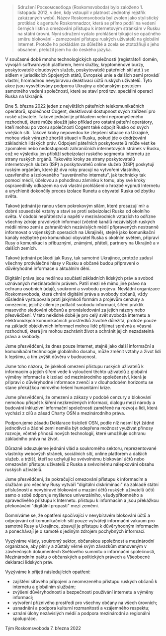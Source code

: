 <!-- dcterms:title = Prohlášení sdružení Roskomsvoboda v souvislosti se sankcemi zahraničních IT společností vůči ruským uživatelům Internetu -->
<!-- dcterms:abstract = Sdružení Роскомсвобода (Roskomsvoboda) bylo založeno 1. listopadu 2012, v den, kdy vstoupil v platnost Jednotný rejstřík zakázaných webů. Název Roskomsvoboda byl zvolen jako stylistický protiklad k agentuře Roskomnadzor, která se přímo podílí na vedení černých listin a omezování přístupu k internetovým stránkám v Rusku na státní úrovni. Nyní sdružení vydalo prohlášení týkající se opačného směru blokování - zamezování přístupu ruských uživatelů na globální Internet. Protože ho pokládám za důležité a zcela se ztotožňuji s jeho obsahem, přeložil jsem ho do českého jazyka. -->
<!-- x4w:category = Politika -->
<!-- dcterms:creator = Michal Altair Valášek -->
<!-- dcterms:date = 2022-03-12 -->
<!-- x4w:pictureUrl = /perex-pictures/20191117-svoboda.jpg -->
<!-- x4w:pictureWidth = 150 -->
<!-- x4w:pictureHeight = 150 -->
<!-- x4w:coverUrl = /cover-pictures/20190128-cf-geoip.png -->

> Sdružení Роскомсвобода (Roskomsvoboda) bylo založeno 1. listopadu 2012, v den, kdy vstoupil v platnost Jednotný rejstřík zakázaných webů. Název Roskomsvoboda byl zvolen jako stylistický protiklad k agentuře Roskomnadzor, která se přímo podílí na vedení černých listin a omezování přístupu k internetovým stránkám v Rusku na státní úrovni. Nyní sdružení vydalo prohlášení týkající se opačného směru blokování - zamezování přístupu ruských uživatelů na globální Internet. Protože ho pokládám za důležité a zcela se ztotožňuji s jeho obsahem, přeložil jsem ho do českého jazyka.

V současné době mnoho technologických společností (registrátoři domén, vývojáři softwarových platforem, herní služby, kryptoměnové burzy, poskytovatelé cloudových služeb, poskytovatelé páteřních sítí atd.) se sídlem v jurisdikcích Spojených států, Evropské unie a dalších zemí provádí vlastní, hromadnou nevybíravou deaktivaci účtů ruských uživatelů. Tyto akce jsou vysvětlovány podporou Ukrajiny a občanským postojem samotného vedení společností, které se staví proti tzv. speciální operaci Ruska na Ukrajině.

Dne 5. března 2022 jeden z největších páteřních telekomunikačních operátorů, společnost Cogent, deaktivoval dostupnost svých zařízení pro ruské uživatele. Takové jednání je příkladem velmi nepromyšleného rozhodnutí, které může sloužit jako příklad pro ostatní páteřní operátory, kteří mohou po vzoru společnosti Cogent také odpojit Rusko od svých vnějších sítí. Takové kroky nepovedou ke zlepšení situace na Ukrajině, mohou však výrazně zhoršit situaci v Rusku, pokud jde o dodržování základních lidských práv. Odpojení páteřních poskytovatelů může vést ke zpomalení nebo nedostupnosti zahraničních internetových stránek v Rusku, což ve výsledku jen přiblíží sebeizolaci ruského segmentu Internetu ze strany ruských orgánů. Takovéto kroky ze strany poskytovatelů internetových služeb (ISP) a poskytovatelů online služeb (OSP) poskytují ruským orgánům, které již dva roky pracují na vytvoření vlastního, uzavřeného a izolovaného "suverénního internetu", jak technicky tak pomocí médií, účelovou a pohodlnou záminku k tomu, aby své kroky ospravedlnily odkazem na svá vlastní prohlášení o hrozbě vypnutí Internetu a urychleně dokončily proces izolace Runetu a obyvatel Ruska od zbytku světa.

Takové jednání je ranou všem pokrokovým silám, které prosazují mír a dobré sousedské vztahy a staví se proti sebeizolaci Ruska od okolního světa. V období nepřátelství a napětí v mezinárodních vztazích to odřízne všechny zdroje pravdivých informací (včetně kanálů nezávislých ruských médií mimo zemi a zahraničních nezávislých médií připravených nestranně informovat o vojenských operacích na Ukrajině), stejně jako komunikační kanály nezbytné pro komunikaci obyvatel Ruska s okolním světem, připraví Rusy o komunikaci s příbuznými, známými, přáteli, partnery na Ukrajině a v dalších zemích.

Takové jednání poškodí jak Rusy, tak samotné Ukrajince, protože zadusí všechny protiválečné hlasy v Rusku a občané budou připraveni o důvěryhodné informace o aktuálním dění.

Digitální práva jsou nedílnou součástí základních lidských práv a svobod uznávaných mezinárodním právem. Patří mezi ně mimo jiné právo na ochranu osobních údajů, soukromí a svobodu projevu. Nevládní organizace Roskomsvoboda, která chrání digitální práva a svobody občanů, vždy důsledně vystupovala proti jakýmkoli formám a projevům cenzury a omezením, jejichž cílem je potlačit svobodu informací, šíření praktik masového sledování občanů a pronásledování za jejich názory nebo přesvědčení. V této neklidné době je pro celý svět svoboda internetu a elektronických komunikačních prostředků životně důležitá, protože pouze na základě objektivních informací mohou lidé přijímat správná a včasná rozhodnutí, která jim mohou zachránit život a ochránit jejich nezadatelná práva a svobody.

Jsme přesvědčeni, že dnes pouze Internet, stejně jako další informační a komunikační technologie globálního dosahu, může změnit vztahy a život lidí k lepšímu, a tím zvýšit důvěru v budoucnost.

Jsme toho názoru, že jakékoli omezení přístupu ruských uživatelů k informacím a jejich šíření vede k vyloučení těchto uživatelů z globální výměny informací a k izolaci od mezinárodního společenství, která je připraví o důvěryhodné informace zvenčí a v dlouhodobém horizontu se stane překážkou mírového řešení humanitární krize.

Jsme přesvědčeni, že omezení a zákazy v podobě cenzury a blokování nemohou přispět k šíření nezkreslených informací, dialogu mezi národy a budování inkluzivní informační společnosti zaměřené na rozvoj a lidi, která vychází z cílů a zásad Charty OSN a mezinárodního práva. 

Podporujeme zásadu Deklarace tisíciletí OSN, podle níž nesmí být žádné jednotlivci a žádné zemi neměla být odepřena možnost využívat přínosy rozvoje, včetně přínosů nových technologií, které umožňuje ochranu základního práva na život.

Důrazně odsuzujeme jednání vlád a soukromého sektoru, reprezentované vlastníky webových stránek, sociálních sítí, online platforem a dalších služeb. a tržišť, kteří se uchylují ke svévolnému blokování účtů nebo omezování přístupu uživatelů z Ruska a svévolnému nálepkování obsahu ruských uživatelů.

Jsme přesvědčeni, že pokračující omezování přístupu k informacím a službám pro všechny Rusy vytváří "digitální diskriminaci" na základě státní příslušnosti a nevybíravé blokování a mazání účtů ruských uživatelů účtů samo o sobě odporuje myšlence univerzálního, všudypřítomného a spravedlivého přístupu k Internetu. přístupu k informacím a jsou překážkou překonávání "digitální propasti" mezi zeměmi.

Domníváme se, že opatření spočívající v nevybíravém blokování účtů a odpojování od komunikačních sítí pouze vytvářejí informační vakuum pro samotné Rusy a Ukrajince, zbavují je přístupu k důvěryhodným informacím a ponechávají je o samotě s jediným zdrojem pochybných informací.

Vyzýváme vlády, soukromý sektor, občanskou společnost a mezinárodní organizace, aby plnily a zůstaly věrné svým závazkům stanoveným v závěrečných dokumentech Světového summitu o informační společnosti, Mezinárodním paktu o občanských a politických právech a Všeobecné deklaraci lidských práv.

Vyzýváme k přijetí následujících opatření:
* zajištění síťového připojení a neomezeného přístupu ruských občanů k internetu a globálním službám;
* zvýšení důvěryhodnosti a bezpečnosti používání internetu a výměny informací;
* vytvoření příznivého prostředí pro všechny občany na všech úrovních;
* usnadnění a podpora kulturní rozmanitosti a vzájemného respektu;
* uznání úlohy nezávislých médií a podpora mezinárodní a regionální spolupráce.

Tým Roskomsvoboda
7. března 2022
